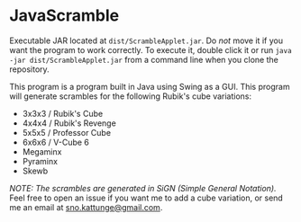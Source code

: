 # JavaScramble  
Executable JAR located at `dist/ScrambleApplet.jar`. Do *not* move it if you want the program to work correctly. To execute it, double click it or run `java -jar dist/ScrambleApplet.jar` from a command line when you clone the repository.

This program is a program built in Java using Swing as a GUI. This program will generate scrambles for the following Rubik's cube variations:  
- 3x3x3 / Rubik's Cube
- 4x4x4 / Rubik's Revenge
- 5x5x5 / Professor Cube
- 6x6x6 / V-Cube 6
- Megaminx
- Pyraminx
- Skewb  


*NOTE: The scrambles are generated in SiGN (Simple General Notation).*  
Feel free to open an issue if you want me to add a cube variation, or send me an email at sno.kattunge@gmail.com.  
